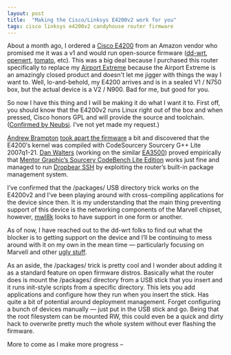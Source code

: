 ```yaml
---
layout: post
title:  "Making the Cisco/Linksys E4200v2 work for you"
tags: cisco linksys e4200v2 candyhouse router firmware
---
```


About a month ago, I ordered a [Cisco E4200](http://amzn.to/2A5tUN0) from an Amazon vendor who promised me it was a v1 and would run open-source firmware ([dd-wrt](http://dd-wrt.com), [openwrt](http://openwrt.org/), [tomato](http://tomatousb.org/), etc).  This was a big deal because I purchased this router specifically to replace my [Airport Extreme](http://amzn.to/2A4FRm3) because the Airport Extreme is an amazingly closed product and doesn't let me jigger with things the way I want to.  Well, lo-and-behold, my E4200 arrives and is in a sealed V1 / N750 box, but the actual device is a V2 / N900.  Bad for me, but good for you.

So now I have this thing and I will be making it do what I want it to.  First off, you should know that the E4200v2 runs Linux right out of the box and when pressed, Cisco honors GPL and will provide the source and toolchain.  ([Confirmed by Neubsi](http://blog.bramp.net/post/2012/01/24/hacking-linksys-e4200v2-firmware/#comment-1005230407).  I’ve not yet made my request.)

[Andrew Brampton](http://bramp.net) [took apart the firmware](http://blog.bramp.net/post/2012/01/24/hacking-linksys-e4200v2-firmware/) a bit and discovered that the E4200′s kernel was compiled with CodeSourcery Sourcery G++ Lite 2007q1-21.  [Dan Walters](http://walters.io) (working on the similar [EA3500](http://amzn.to/2iQeEua)) proved empirically that [Mentor Graphic’s Sourcery CodeBench Lite Edition](https://www.mentor.com/embedded-software/sourcery-tools/sourcery-codebench/editions/lite-edition/) works just fine and managed to run [Dropbear SSH](https://matt.ucc.asn.au/dropbear/dropbear.html) by exploiting the router’s built-in package management system.

I’ve confirmed that the /packages/ USB directory trick works on the E4200v2 and I’ve been playing around with cross-compiling applications for the device since then.  It is my understanding that the main thing preventing support of this device is the networking components of the Marvell chipset, however, [mwl8k](https://wiki.debian.org/mwl8k) looks to have support in one form or another.

As of now, I have reached out to the dd-wrt folks to find out what the blocker is to getting support on the device and I’ll be continuing to mess around with it on my own in the mean time — particularly focusing on Marvell and other [ugly stuff](https://wikidevi.com/wiki/Linksys_E4200_v2).

As an aside, the /packages/ trick is pretty cool and I wonder about adding it as a standard feature on open firmware distros.  Basically what the router does is mount the /packages/ directory from a USB stick that you insert and it runs init-style scripts from a specific directory.  This lets you add applications and configure how they run when you insert the stick.  Has quite a bit of potential around deployment management.  Forget configuring a bunch of devices manually — just put in the USB stick and go.  Being that the root filesystem can be mounted RW, this could even be a quick and dirty hack to overwrite pretty much the whole system without ever flashing the firmware.

More to come as I make more progress –
